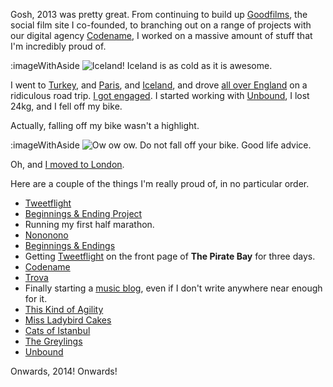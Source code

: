 Gosh, 2013 was pretty great. From continuing to build up [Goodfilms](http://goodfil.ms), the social film site I co-founded, to branching out on a range of projects with our digital agency [Codename](http://codename.io), I worked on a massive amount of stuff that I'm incredibly proud of.

:imageWithAside
  <img src="/assets/images/blog/131231-iceland.jpg" alt="Iceland!">
  Iceland is as cold as it is awesome.

I went to [Turkey](http://www.flickr.com/photos/superhighfives/sets/72157635231348802/), and [Paris](http://www.flickr.com/photos/superhighfives/sets/72157635369438470/), and [Iceland](http://www.flickr.com/photos/superhighfives/sets/72157637091939475/), and drove [all over England](http://www.flickr.com/photos/superhighfives/sets/72157635231336084/) on a ridiculous road trip. [I got engaged](http://www.flickr.com/photos/superhighfives/10657449694/). I started working with [Unbound](http://unbound.co.uk/), I lost 24kg, and I fell off my bike.

Actually, falling off my bike wasn't a highlight.

:imageWithAside
  <img src="/assets/images/blog/131231-ow.jpg" alt="Ow ow ow.">
  Do not fall off your bike. Good life advice.

Oh, and [I moved to London](http://www.flickr.com/photos/superhighfives/9590952555/).

Here are a couple of the things I'm really proud of, in no particular order.

- [Tweetflight](http://tweetflight.wearebrightly.com/)
- [Beginnings & Ending Project](http://beginnings.wearebrightly.com/)
- Running my first half marathon.
- [Nononono](http://2013.nononono.co/)
- [Beginnings & Endings](http://music.wearebrightly.com/album/beginnings-endings)
- Getting [Tweetflight](http://tweetflight.wearebrightly.com/) on the front page of **The Pirate Bay** for three days.
- [Codename](http://codename.io/)
- [Trova](http://trova.com.au/)
- Finally starting a [music blog](http://letsrunawaytogether.com/), even if I don't write anywhere near enough for it.
- [This Kind of Agility](http://thiskindofagility.com/)
- [Miss Ladybird Cakes](http://missladybirdcakes.com/)
- [Cats of Istanbul](http://catsofistanbul.charliegleason.com/)
- [The Greylings](http://music.wearebrightly.com/album/the-greylings)
- [Unbound](http://unbound.co.uk/)

Onwards, 2014! Onwards!